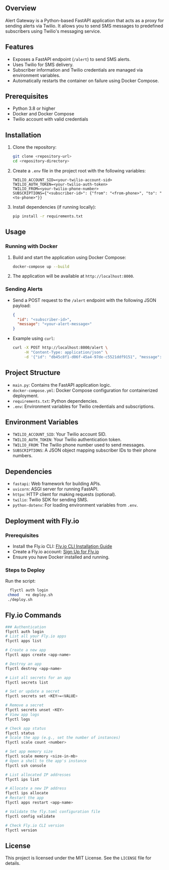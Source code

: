 ## Overview
Alert Gateway is a Python-based FastAPI application that acts as a proxy for sending alerts via Twilio. It allows you to send SMS messages to predefined subscribers using Twilio's messaging service.

## Features
- Exposes a FastAPI endpoint (`/alert`) to send SMS alerts.
- Uses Twilio for SMS delivery.
- Subscriber information and Twilio credentials are managed via environment variables.
- Automatically restarts the container on failure using Docker Compose.

## Prerequisites
- Python 3.8 or higher
- Docker and Docker Compose
- Twilio account with valid credentials

## Installation

1. Clone the repository:
   ```bash
   git clone <repository-url>
   cd <repository-directory>
   ```

2. Create a `.env` file in the project root with the following variables:
   ```dotenv
   TWILIO_ACCOUNT_SID=<your-twilio-account-sid>
   TWILIO_AUTH_TOKEN=<your-twilio-auth-token>
   TWILIO_FROM=<your-twilio-phone-number>
   SUBSCRIPTIONS={"<subscriber-id>": {"from": "<from-phone>", "to": "<to-phone>"}}
   ```

3. Install dependencies (if running locally):
   ```bash
   pip install -r requirements.txt
   ```

## Usage

### Running with Docker
1. Build and start the application using Docker Compose:
   ```bash
   docker-compose up --build
   ```

2. The application will be available at `http://localhost:8000`.

### Sending Alerts
- Send a POST request to the `/alert` endpoint with the following JSON payload:
  ```json
  {
    "id": "<subscriber-id>",
    "message": "<your-alert-message>"
  }
  ```

- Example using `curl`:
  ```bash
  curl -X POST http://localhost:8000/alert \
       -H "Content-Type: application/json" \
       -d '{"id": "db45c8f1-d06f-45a4-97de-c5521ddf9151", "message": "Test alert"}'
  ```

## Project Structure
- `main.py`: Contains the FastAPI application logic.
- `docker-compose.yml`: Docker Compose configuration for containerized deployment.
- `requirements.txt`: Python dependencies.
- `.env`: Environment variables for Twilio credentials and subscriptions.

## Environment Variables
- `TWILIO_ACCOUNT_SID`: Your Twilio account SID.
- `TWILIO_AUTH_TOKEN`: Your Twilio authentication token.
- `TWILIO_FROM`: The Twilio phone number used to send messages.
- `SUBSCRIPTIONS`: A JSON object mapping subscriber IDs to their phone numbers.

## Dependencies
- `fastapi`: Web framework for building APIs.
- `uvicorn`: ASGI server for running FastAPI.
- `httpx`: HTTP client for making requests (optional).
- `twilio`: Twilio SDK for sending SMS.
- `python-dotenv`: For loading environment variables from `.env`.

## Deployment with Fly.io

### Prerequisites
- Install the Fly.io CLI: [Fly.io CLI Installation Guide](https://fly.io/docs/hands-on/install-flyctl/)
- Create a Fly.io account: [Sign Up for Fly.io](https://fly.io/)
- Ensure you have Docker installed and running.

### Steps to Deploy
 Run the script:
 ```bash
   flyctl auth login
  chmod   +x deploy.sh
  ./deploy.sh
   ```

## Fly.io Commands

```bash
### Authentication
flyctl auth login
# List all your Fly.io apps
flyctl apps list

# Create a new app
flyctl apps create <app-name>

# Destroy an app
flyctl destroy <app-name>

# List all secrets for an app
flyctl secrets list

# Set or update a secret
flyctl secrets set <KEY>=<VALUE>

# Remove a secret
flyctl secrets unset <KEY>
# View app logs
flyctl logs

# Check app status
flyctl status
# Scale the app (e.g., set the number of instances)
flyctl scale count <number>

# Set app memory size
flyctl scale memory <size-in-mb>
# Open a shell to the app's instance
flyctl ssh console

# List allocated IP addresses
flyctl ips list

# Allocate a new IP address
flyctl ips allocate
# Restart the app
flyctl apps restart <app-name>

# Validate the fly.toml configuration file
flyctl config validate

# Check Fly.io CLI version
flyctl version
```

## License
This project is licensed under the MIT License. See the `LICENSE` file for details.